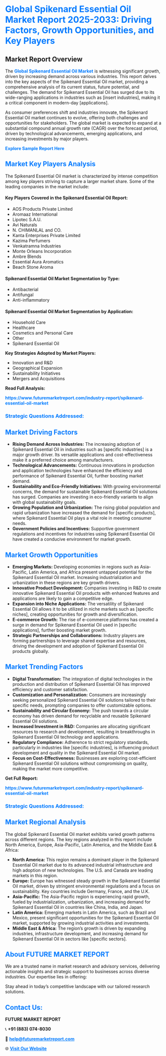 <h1 style="color: #007BFF;">Global Spikenard Essential Oil Market Report 2025-2033: Driving Factors, Growth Opportunities, and Key Players</h1>

<section id="overview">
<h2>Market Report Overview</h2>
<p>The <a href="https://www.futuremarketreport.com/industry-report/spikenard-essential-oil-market" style="color: #007BFF; text-decoration: none;"><strong>Global Spikenard Essential Oil Market</strong></a> is witnessing significant growth, driven by increasing demand across various industries. This report delves into the key aspects of the Spikenard Essential Oil market, providing a comprehensive analysis of its current status, future potential, and challenges. The demand for Spikenard Essential Oil has surged due to its wide-ranging applications in industries such as [insert industries], making it a critical component in modern-day [applications].</p>
<p>As consumer preferences shift and industries innovate, the Spikenard Essential Oil market continues to evolve, offering both challenges and opportunities for stakeholders. The global market is expected to expand at a substantial compound annual growth rate (CAGR) over the forecast period, driven by technological advancements, emerging applications, and increasing investments by major players.</p>
</section>

<section id="overview">
<p><a href="https://www.futuremarketreport.com/request-sample/reportId=127100" style="color: #007BFF; text-decoration: none;"><strong>Explore Sample Report Here</strong></a></p>
</section>

<section id="key-players">
<h2 style="color: #007BFF;">Market Key Players Analysis</h2>
<p>The Spikenard Essential Oil market is characterized by intense competition among key players striving to capture a larger market share. Some of the leading companies in the market include:</p>
<h4>Key Players Covered in the Spikenard Essential Oil Report:</h4>
<ul><li>AOS Products Private Limited</li><li>Aromaaz International</li><li>Lipotec S.A.U.</li><li>Avi Naturals</li><li>N. CHIMANLAL and CO.</li><li>Kanta Enterprises Private Limited</li><li>Kazima Perfumers</li><li>Venkatramna Industries</li><li>Monte Orleans Incorporation</li><li>Ambre Blends</li><li>Essential Aura Aromatics</li><li>Beach Stone Aroma</li></ul>
<h4>Spikenard Essential Oil Market Segmentation by Type:</h4>
<ul><li>Antibacterial</li><li>Antifungal</li><li>Anti-inflammatory</li></ul>

<h4>Spikenard Essential Oil Market Segmentation by Application:</h4>
<ul><li>Household Care</li><li>Healthcare</li><li>Cosmetics and Personal Care</li><li>Other</li><li>Spikenard Essential Oil</li></ul>
<p><strong>Key Strategies Adopted by Market Players:</strong></p>
<ul>
<li>Innovation and R&D</li>
<li>Geographical Expansion</li>
<li>Sustainability Initiatives</li>
<li>Mergers and Acquisitions</li>
</ul>
</section>

<section>
<p><strong>Read Full Analysis: </strong></p><a href="https://www.futuremarketreport.com/industry-report/spikenard-essential-oil-market" style="color: #007BFF; text-decoration: none;"><strong>https://www.futuremarketreport.com/industry-report/spikenard-essential-oil-market</strong></a>
<h3 style="color: #007BFF;">Strategic Questions Addressed:</h3>
</section>

<section id="driving-factors">
<h2 style="color: #007BFF;">Market Driving Factors</h2>
<ul>
<li><strong>Rising Demand Across Industries:</strong> The increasing adoption of Spikenard Essential Oil in industries such as [specific industries] is a major growth driver. Its versatile applications and cost-effectiveness make it a preferred choice among manufacturers.</li>
<li><strong>Technological Advancements:</strong> Continuous innovations in production and application technologies have enhanced the efficiency and performance of Spikenard Essential Oil, further boosting market demand.</li>
<li><strong>Sustainability and Eco-Friendly Initiatives:</strong> With growing environmental concerns, the demand for sustainable Spikenard Essential Oil solutions has surged. Companies are investing in eco-friendly variants to align with global sustainability goals.</li>
<li><strong>Growing Population and Urbanization:</strong> The rising global population and rapid urbanization have increased the demand for [specific products], where Spikenard Essential Oil plays a vital role in meeting consumer needs.</li>
<li><strong>Government Policies and Incentives:</strong> Supportive government regulations and incentives for industries using Spikenard Essential Oil have created a conducive environment for market growth.</li>
</ul>
</section>

<section id="growth-opportunities">
<h2 style="color: #007BFF;">Market Growth Opportunities</h2>
<ul>
<li><strong>Emerging Markets:</strong> Developing economies in regions such as Asia-Pacific, Latin America, and Africa present untapped potential for the Spikenard Essential Oil market. Increasing industrialization and urbanization in these regions are key growth drivers.</li>
<li><strong>Innovative Product Development:</strong> Companies investing in R&D to create innovative Spikenard Essential Oil products with enhanced features and applications are likely to gain a competitive edge.</li>
<li><strong>Expansion into Niche Applications:</strong> The versatility of Spikenard Essential Oil allows it to be utilized in niche markets such as [specific niches], creating opportunities for growth and diversification.</li>
<li><strong>E-commerce Growth:</strong> The rise of e-commerce platforms has created a surge in demand for Spikenard Essential Oil used in [specific applications], further boosting market growth.</li>
<li><strong>Strategic Partnerships and Collaborations:</strong> Industry players are forming partnerships to leverage shared expertise and resources, driving the development and adoption of Spikenard Essential Oil products globally.</li>
</ul>
</section>

<section id="trending-factors">
<h2 style="color: #007BFF;">Market Trending Factors</h2>
<ul>
<li><strong>Digital Transformation:</strong> The integration of digital technologies in the production and distribution of Spikenard Essential Oil has improved efficiency and customer satisfaction.</li>
<li><strong>Customization and Personalization:</strong> Consumers are increasingly seeking personalized Spikenard Essential Oil solutions tailored to their specific needs, prompting companies to offer customizable options.</li>
<li><strong>Sustainability and Circular Economy:</strong> The push towards a circular economy has driven demand for recyclable and reusable Spikenard Essential Oil solutions.</li>
<li><strong>Increased Investment in R&D:</strong> Companies are allocating significant resources to research and development, resulting in breakthroughs in Spikenard Essential Oil technology and applications.</li>
<li><strong>Regulatory Compliance:</strong> Adherence to strict regulatory standards, particularly in industries like [specific industries], is influencing product development and quality in the Spikenard Essential Oil market.</li>
<li><strong>Focus on Cost-Effectiveness:</strong> Businesses are exploring cost-efficient Spikenard Essential Oil solutions without compromising on quality, making the market more competitive.</li>
</ul>
</section>

<section>
<p><strong>Get Full Report: </strong></p><a href="https://www.futuremarketreport.com/industry-report/spikenard-essential-oil-market" style="color: #007BFF; text-decoration: none;"><strong>https://www.futuremarketreport.com/industry-report/spikenard-essential-oil-market</strong></a>
<h3 style="color: #007BFF;">Strategic Questions Addressed:</h3>
</section>


<section id="regional-analysis">
<h2 style="color: #007BFF;">Market Regional Analysis</h2>
<p>The global Spikenard Essential Oil market exhibits varied growth patterns across different regions. The key regions analyzed in this report include North America, Europe, Asia-Pacific, Latin America, and the Middle East & Africa:</p>
<ul>
<li><strong>North America:</strong> This region remains a dominant player in the Spikenard Essential Oil market due to its advanced industrial infrastructure and high adoption of new technologies. The U.S. and Canada are leading markets in this region.</li>
<li><strong>Europe:</strong> Europe has witnessed steady growth in the Spikenard Essential Oil market, driven by stringent environmental regulations and a focus on sustainability. Key countries include Germany, France, and the U.K.</li>
<li><strong>Asia-Pacific:</strong> The Asia-Pacific region is experiencing rapid growth, fueled by industrialization, urbanization, and increasing demand for Spikenard Essential Oil in countries like China, India, and Japan.</li>
<li><strong>Latin America:</strong> Emerging markets in Latin America, such as Brazil and Mexico, present significant opportunities for the Spikenard Essential Oil market, supported by growing industrial activities and investments.</li>
<li><strong>Middle East & Africa:</strong> The region’s growth is driven by expanding industries, infrastructure development, and increasing demand for Spikenard Essential Oil in sectors like [specific sectors].</li>
</ul>
</section>

<footer>
<h2 style="color: #007BFF;">About FUTURE MARKET REPORT</h2>
<p>We are a trusted name in market research and advisory services, delivering actionable insights and strategic support to businesses across diverse industries. Our expertise lies in offering:</p>

<p>Stay ahead in today’s competitive landscape with our tailored research solutions.</p>

<h2 style="color: #007BFF;">Contact Us:</h2>
<p><strong>FUTURE MARKET REPORT</strong></p>
<p>📞 <strong>+91 (883) 074-8030</strong></p>
<p>📧 <strong><a href="mailto:help@futuremarketreport.com" style="color: #007BFF;">help@futuremarketreport.com</a></strong></p>
<p>🌐 <strong><a href="https://www.futuremarketreport.com/" style="color: #007BFF;">Visit Our Website</a></strong></p>
</footer>